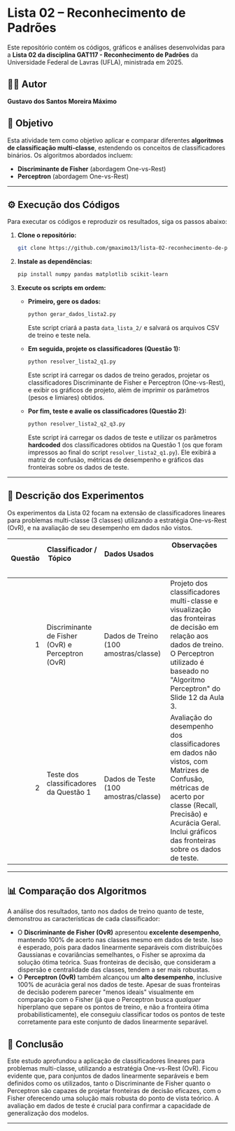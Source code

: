 # Lista 02 – Reconhecimento de Padrões

Este repositório contém os códigos, gráficos e análises desenvolvidas para a **Lista 02 da disciplina GAT117 - Reconhecimento de Padrões** da Universidade Federal de Lavras (UFLA), ministrada em 2025.

## 👨‍🎓 Autor
**Gustavo dos Santos Moreira Máximo**

## 🧠 Objetivo

Esta atividade tem como objetivo aplicar e comparar diferentes **algoritmos de classificação multi-classe**, estendendo os conceitos de classificadores binários. Os algoritmos abordados incluem:

- **Discriminante de Fisher** (abordagem One-vs-Rest)
- **Perceptron** (abordagem One-vs-Rest)

---

## ⚙️ Execução dos Códigos

Para executar os códigos e reproduzir os resultados, siga os passos abaixo:

1.  **Clone o repositório:**
    ```bash
    git clone https://github.com/gmaximo13/lista-02-reconhecimento-de-padroes.git
    ```

2.  **Instale as dependências:**
    ```bash
    pip install numpy pandas matplotlib scikit-learn
    ```

3.  **Execute os scripts em ordem:**

    * **Primeiro, gere os dados:**
        ```bash
        python gerar_dados_lista2.py
        ```
        Este script criará a pasta `data_lista_2/` e salvará os arquivos CSV de treino e teste nela.

    * **Em seguida, projete os classificadores (Questão 1):**
        ```bash
        python resolver_lista2_q1.py
        ```
        Este script irá carregar os dados de treino gerados, projetar os classificadores Discriminante de Fisher e Perceptron (One-vs-Rest), e exibir os gráficos de projeto, além de imprimir os parâmetros (pesos e limiares) obtidos.

    * **Por fim, teste e avalie os classificadores (Questão 2):**
        ```bash
        python resolver_lista2_q2_q3.py
        ```
        Este script irá carregar os dados de teste e utilizar os parâmetros **hardcoded** dos classificadores obtidos na Questão 1 (os que foram impressos ao final do script `resolver_lista2_q1.py`). Ele exibirá a matriz de confusão, métricas de desempenho e gráficos das fronteiras sobre os dados de teste.

---

## 🧪 Descrição dos Experimentos

Os experimentos da Lista 02 focam na extensão de classificadores lineares para problemas multi-classe (3 classes) utilizando a estratégia One-vs-Rest (OvR), e na avaliação de seu desempenho em dados não vistos.

| Questão | Classificador / Tópico                           | Dados Usados           | Observações                                                                 |
|--------:|------------------------------------------------|-------------------------|------------------------------------------------------------------------------|
|       1 | Discriminante de Fisher (OvR) e Perceptron (OvR) | Dados de Treino (100 amostras/classe) | Projeto dos classificadores multi-classe e visualização das fronteiras de decisão em relação aos dados de treino. O Perceptron utilizado é baseado no "Algoritmo Perceptron" do Slide 12 da Aula 3. |
|       2 | Teste dos classificadores da Questão 1           | Dados de Teste (100 amostras/classe)  | Avaliação do desempenho dos classificadores em dados não vistos, com Matrizes de Confusão, métricas de acerto por classe (Recall, Precisão) e Acurácia Geral. Inclui gráficos das fronteiras sobre os dados de teste.   |

---

## 📊 Comparação dos Algoritmos

A análise dos resultados, tanto nos dados de treino quanto de teste, demonstrou as características de cada classificador:

-   O **Discriminante de Fisher (OvR)** apresentou **excelente desempenho**, mantendo 100% de acerto nas classes mesmo em dados de teste. Isso é esperado, pois para dados linearmente separáveis com distribuições Gaussianas e covariâncias semelhantes, o Fisher se aproxima da solução ótima teórica. Suas fronteiras de decisão, que consideram a dispersão e centralidade das classes, tendem a ser mais robustas.
-   O **Perceptron (OvR)** também alcançou um **alto desempenho**, inclusive 100% de acurácia geral nos dados de teste. Apesar de suas fronteiras de decisão poderem parecer "menos ideais" visualmente em comparação com o Fisher (já que o Perceptron busca *qualquer* hiperplano que separe os pontos de treino, e não a fronteira ótima probabilisticamente), ele conseguiu classificar todos os pontos de teste corretamente para este conjunto de dados linearmente separável.

## 📌 Conclusão

Este estudo aprofundou a aplicação de classificadores lineares para problemas multi-classe, utilizando a estratégia One-vs-Rest (OvR). Ficou evidente que, para conjuntos de dados linearmente separáveis e bem definidos como os utilizados, tanto o Discriminante de Fisher quanto o Perceptron são capazes de projetar fronteiras de decisão eficazes, com o Fisher oferecendo uma solução mais robusta do ponto de vista teórico. A avaliação em dados de teste é crucial para confirmar a capacidade de generalização dos modelos.

---
